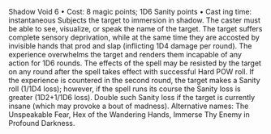 Shadow Void 6
• Cost:  8 magic points; 1D6 Sanity points
•
 Cast
ing time: instantaneous
Subjects the target to immersion in shadow. The caster must 
be able to see, visualize, or speak the name of the target. 
The target suffers complete sensory deprivation, while at 
the same time they are accosted by invisible hands that prod 
and slap (inflicting 1D4 damage per round). The experience 
overwhelms the target and renders them incapable of any 
action for 1D6 rounds. The effects of the spell may be resisted 
by the target on any round after the spell takes effect with 
successful Hard POW roll. If the experience is countered in 
the second round, the target makes a Sanity roll (1/1D4 loss); 
however, if the spell runs its course the Sanity loss is greater 
(1D2+1/1D6 loss). Double such Sanity loss if the target is 
currently insane (which may provoke a bout of madness).
Alternative names: The Unspeakable Fear, Hex of the 
Wandering Hands, Immerse Thy Enemy in Profound Darkness.

